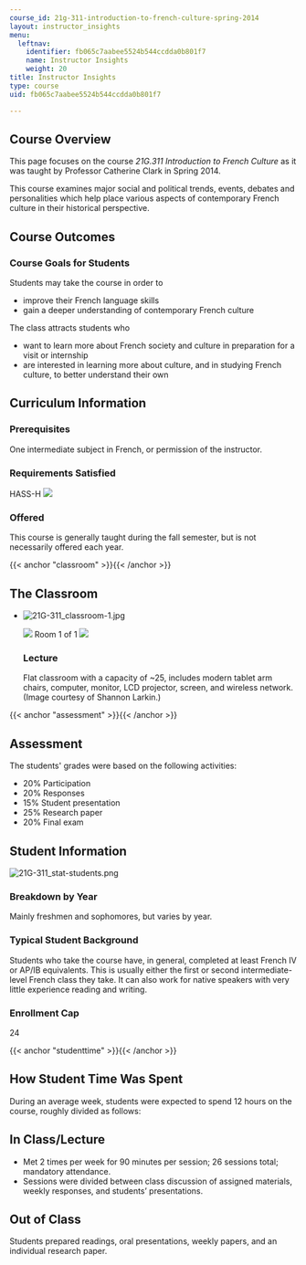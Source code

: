```yaml
---
course_id: 21g-311-introduction-to-french-culture-spring-2014
layout: instructor_insights
menu:
  leftnav:
    identifier: fb065c7aabee5524b544ccdda0b801f7
    name: Instructor Insights
    weight: 20
title: Instructor Insights
type: course
uid: fb065c7aabee5524b544ccdda0b801f7

---
```


Course Overview
---------------

This page focuses on the course _21G.311 Introduction to French Culture_ as it was taught by Professor Catherine Clark in Spring 2014.

This course examines major social and political trends, events, debates and personalities which help place various aspects of contemporary French culture in their historical perspective.

Course Outcomes
---------------

### Course Goals for Students

Students may take the course in order to

*   improve their French language skills
*   gain a deeper understanding of contemporary French culture

The class attracts students who

*   want to learn more about French society and culture in preparation for a visit or internship
*   are interested in learning more about culture, and in studying French culture, to better understand their own

Curriculum Information
----------------------

### Prerequisites

One intermediate subject in French, or permission of the instructor.

### Requirements Satisfied

HASS-H ![](/images/educator/icon-question-hass-h.png)

### Offered

This course is generally taught during the fall semester, but is not necessarily offered each year.

{{< anchor "classroom" >}}{{< /anchor >}}

The Classroom
-------------

*   ![21G-311_classroom-1.jpg](/coursemedia/21g-311-introduction-to-french-culture-spring-2014/64c998de1ed05056599d52f357d90f22_21G-311_classroom-1.jpg)
    
    ![](/images/educator/classroom_prev_dim.png) Room 1 of 1 ![](/images/educator/classroom_next_dim.png)
    
    ### Lecture
    
    Flat classroom with a capacity of ~25, includes modern tablet arm chairs, computer, monitor, LCD projector, screen, and wireless network. (Image courtesy of Shannon Larkin.)
    

{{< anchor "assessment" >}}{{< /anchor >}}

Assessment
----------

The students' grades were based on the following activities:

- 20% Participation
- 20% Responses
- 15% Student presentation
- 25% Research paper
- 20% Final exam

Student Information
-------------------

![21G-311_stat-students.png](/coursemedia/21g-311-introduction-to-french-culture-spring-2014/ae918350a21b7b3d7d1fb822fc92b482_21G-311_stat-students.png)

### Breakdown by Year

Mainly freshmen and sophomores, but varies by year.

### Typical Student Background

Students who take the course have, in general, completed at least French IV or AP/IB equivalents. This is usually either the first or second intermediate-level French class they take. It can also work for native speakers with very little experience reading and writing.

### Enrollment Cap

24

{{< anchor "studenttime" >}}{{< /anchor >}}

How Student Time Was Spent
--------------------------

During an average week, students were expected to spend 12 hours on the course, roughly divided as follows:

In Class/Lecture
----------------

*   Met 2 times per week for 90 minutes per session; 26 sessions total; mandatory attendance.
*   Sessions were divided between class discussion of assigned materials, weekly responses, and students’ presentations.

Out of Class
------------

Students prepared readings, oral presentations, weekly papers, and an individual research paper.